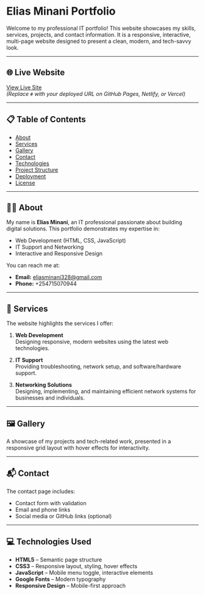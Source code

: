 # Elias Minani Portfolio

Welcome to my professional IT portfolio! This website showcases my skills, services, projects, and contact information. It is a responsive, interactive, multi-page website designed to present a clean, modern, and tech-savvy look.

---

## 🌐 Live Website

[View Live Site](#)  
*(Replace `#` with your deployed URL on GitHub Pages, Netlify, or Vercel)*

---

## 📋 Table of Contents

- [About](#about)
- [Services](#services)
- [Gallery](#gallery)
- [Contact](#contact)
- [Technologies](#technologies)
- [Project Structure](#project-structure)
- [Deployment](#deployment)
- [License](#license)

---

## 🧑‍💻 About

My name is **Elias Minani**, an IT professional passionate about building digital solutions. This portfolio demonstrates my expertise in:

- Web Development (HTML, CSS, JavaScript)
- IT Support and Networking
- Interactive and Responsive Design

You can reach me at:

- **Email:** eliasminani328@gmail.com  
- **Phone:** +254715070944

---

## 💼 Services

The website highlights the services I offer:

1. **Web Development**  
   Designing responsive, modern websites using the latest web technologies.

2. **IT Support**  
   Providing troubleshooting, network setup, and software/hardware support.

3. **Networking Solutions**  
   Designing, implementing, and maintaining efficient network systems for businesses and individuals.

---

## 🖼️ Gallery

A showcase of my projects and tech-related work, presented in a responsive grid layout with hover effects for interactivity.

---

## 📬 Contact

The contact page includes:

- Contact form with validation
- Email and phone links
- Social media or GitHub links (optional)

---

## 💻 Technologies Used

- **HTML5** – Semantic page structure
- **CSS3** – Responsive layout, styling, hover effects
- **JavaScript** – Mobile menu toggle, interactive elements
- **Google Fonts** – Modern typography
- **Responsive Design** – Mobile-first approach
